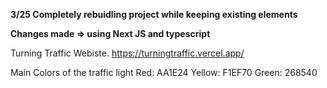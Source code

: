 **3/25 Completely rebuidling project while keeping existing elements**

**Changes made => using Next JS and typescript**

Turning Traffic Webiste. 
https://turningtraffic.vercel.app/

Main Colors of the traffic light
Red: AA1E24
Yellow: F1EF70
Green: 268540
